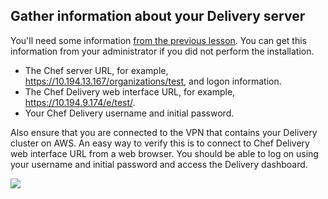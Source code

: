 ## Gather information about your Delivery server

You'll need some information [from the previous lesson](/delivery/customers-web-app/install-chef-delivery#step3). You can get this information from your administrator if you did not perform the installation.

* The Chef server URL, for example, https://10.194.13.167/organizations/test, and logon information.
* The Chef Delivery web interface URL, for example, https://10.194.9.174/e/test/.
* Your Chef Delivery username and initial password.

Also ensure that you are connected to the VPN that contains your Delivery cluster on AWS. An easy way to verify this is to connect to Chef Delivery web interface URL from a web browser. You should be able to log on using your username and initial password and access the Delivery dashboard.

![](delivery/delivery-dashboard.png)
